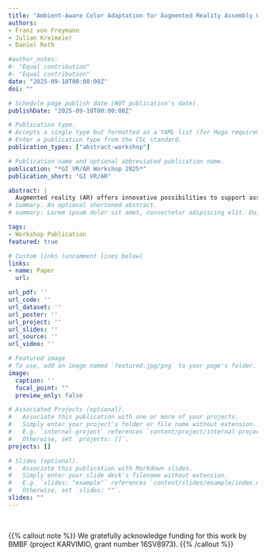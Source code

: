 ```yaml
---
title: "Ambient-Aware Color Adaptation for Augmented Reality Assembly Guidance User Interfaces"
authors:
- Franz von Freymann
- Julian Kreimeier
- Daniel Roth

#author_notes:
#- "Equal contribution"
#- "Equal contribution"
date: "2025-09-10T00:00:00Z"
doi: ""

# Schedule page publish date (NOT publication's date).
publishDate: "2025-09-10T00:00:00Z"

# Publication type.
# Accepts a single type but formatted as a YAML list (for Hugo requirements).
# Enter a publication type from the CSL standard.
publication_types: ["abstract-workshop"]

# Publication name and optional abbreviated publication name.
publication: "*GI VR/AR Workshop 2025*"
publication_short: "GI VR/AR"

abstract: |
  Augmented reality (AR) offers innovative possibilities to support assembly processes, particularly in highly specialized environments such as operating rooms. This paper investigates how ambient aware color adaptation can improve the readability and usability of assembly instructions. Based on existing challenges in color perception in optical see-through AR displays, an algorithm is developed and empirically evaluated that dynamically adapts the contrast of the menu background color to the physical environment. The implementation uses the HoloLens 2 and is based on a modified Michelson contrast calculation to ensure the best visibility of instructions in bright environments. The method is evaluated by a user study in which eight participants performed an assembly task under different lighting conditions. The results show that adaptive color matching had no significant disadvantages for usability, while general AR interaction and control were perceived as more challenging.
# Summary. An optional shortened abstract.
# summary: Lorem ipsum dolor sit amet, consectetur adipiscing elit. Duis posuere tellus ac convallis placerat. Proin tincidunt magna sed ex sollicitudin condimentum.

tags:
- Workshop Publication
featured: true

# Custom links (uncomment lines below)
links:
- name: Paper
  url: 

url_pdf: ''
url_code: ''
url_dataset: ''
url_poster: ''
url_project: ''
url_slides: ''
url_source: ''
url_video: ''

# Featured image
# To use, add an image named `featured.jpg/png` to your page's folder. 
image:
  caption: ''
  focal_point: ""
  preview_only: false

# Associated Projects (optional).
#   Associate this publication with one or more of your projects.
#   Simply enter your project's folder or file name without extension.
#   E.g. `internal-project` references `content/project/internal-project/index.md`.
#   Otherwise, set `projects: []`.
projects: []

# Slides (optional).
#   Associate this publication with Markdown slides.
#   Simply enter your slide deck's filename without extension.
#   E.g. `slides: "example"` references `content/slides/example/index.md`.
#   Otherwise, set `slides: ""`.
slides: ""
---
```



<br>

{{% callout note %}}
We gratefully acknowledge funding for this work by BMBF (project KARVIMIO, grant number 16SV8973).
{{% /callout %}}


